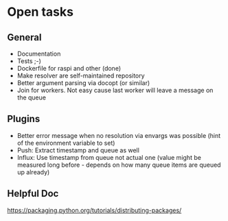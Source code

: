 # Open tasks

## General

* Documentation
* Tests ;-)
* Dockerfile for raspi and other (done)
* Make resolver are self-maintained repository
* Better argument parsing via docopt (or similar)
* Join for workers. Not easy cause last worker will leave a message on the queue

## Plugins

* Better error message when no resolution via envargs was possible (hint of the environment variable to set)
* Push: Extract timestamp and queue as well
* Influx: Use timestamp from queue not actual one (value might be measured long before - depends on how many queue items are queued up already)

## Helpful Doc

https://packaging.python.org/tutorials/distributing-packages/